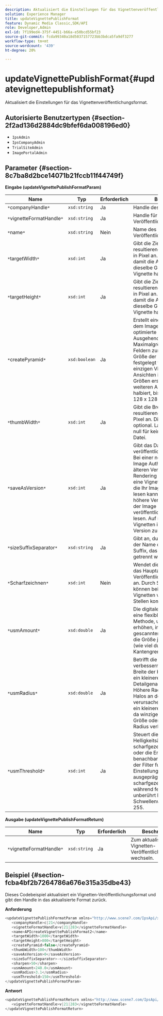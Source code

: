 ```yaml
---
description: Aktualisiert die Einstellungen für das Vignettenveröffentlichungsformat.
solution: Experience Manager
title: updateVignettePublishFormat
feature: Dynamic Media Classic,SDK/API
role: Developer,Admin
exl-id: 7f199ed4-375f-4451-b66a-e50bcd55bf23
source-git-commit: fcda99340a18d5037157723bb3bdca5fa9df3277
workflow-type: tm+mt
source-wordcount: '439'
ht-degree: 20%

---
```


# updateVignettePublishFormat{#updatevignettepublishformat}

Aktualisiert die Einstellungen für das Vignettenveröffentlichungsformat.

## Autorisierte Benutzertypen {#section-2f2ad136d2884dc9bfef6da008196ed0}

* `IpsAdmin`
* `IpsCompanyAdmin`
* `TrialSiteAdmin`
* `ImagePortalAdmin`

## Parameter {#section-8c7ba8d2bce14071b21fccb11f44749f}

**Eingabe (updateVignettePublishFormatParam)**

| Name | Typ | Erforderlich | Beschreibung |
|---|---|---|---|
| `*`companyHandle`*` | `xsd:string` | Ja | Handle des Unternehmens. |
| `*`vignetteFormatHandle`*` | `xsd:string` | Ja | Handle für das Veröffentlichungsformat. |
| `*`name`*` | `xsd:string` | Nein | Name des Veröffentlichungsformats. |
| `*`targetWidth`*` | `xsd:int` | Ja | Gibt die Zielbreite der resultierenden Vignettenansicht in Pixel an. Verwenden Sie null, damit die Ausgabemignette dieselbe Größe wie die primäre Vignette hat. |
| `*`targetHeight`*` | `xsd:int` | Ja | Gibt die Zielhöhe der resultierenden Vignettenansicht in Pixel an. Verwenden Sie null, damit die Ausgabemignette dieselbe Größe wie die primäre Vignette hat. |
| `*`createPyramid`*` | `xsd:boolean` | Ja | Erstellt eine zum Zoomen auf dem Image Rendering-Server optimierte Pryramidenvignette. Ausgehend von der Maximalgröße, die in den Feldern zur Bestimmung der Größe der Zielvignette festgelegt wird, werden in einer einzigen Vignettendatei Ansichten in verschiedenen Größen erstellt. Die Größe jeder weiteren Ansicht wird jedesmal halbiert, bis Höhe und Breite bei 128 x 128 Pixeln liegen. |
| `*`thumbWidth`*` | `xsd:int` | Ja | Gibt die Breite jeder resultierenden Miniaturansicht in Pixel an. Diese Einstellung ist optional. Lassen Sie den Wert null für keine Miniaturansicht-Datei. |
| `*`saveAsVersion`*` | `xsd:int` | Ja | Gibt das Dateiformat für die veröffentlichten Vignetten an. Bei einer neuen Version von Image Authoring und einer älteren Version des Image Rendering Server müssen Sie eine Vignettenversion angeben, die Ihr ImageRendering Server lesen kann. Wenn Sie eine höhere Version angeben, kann der Image Rendering-Server die veröffentlichten Vignetten nicht lesen. Auf null setzen, um Vignetten in der neuesten Version zu veröffentlichen. |
| `*`sizeSuffixSeparator`*` | `xsd:string` | Ja | Gibt an, durch welches Zeichen der Name der Vignette und das Suffix, das seine Größe angibt, getrennt werden sollen. |
| `*`Scharfzeichnen`*` | `xsd:int` | Nein | Wendet die Scharfzeichnung auf das Hauptansichtsbild für jede Veröffentlichungsvignettengröße an. Durch Scharfzeichnen können bei Skalierung der Vignetten verschwommene Stellen kompensiert werden. |
| `*`usmAmount`*` | `xsd:double` | Ja | Die digitale Unschärfemaske ist eine flexible und leistungsstarke Methode, um die Schärfe zu erhöhen, insbesondere bei gescannten Bildern. Dies steuert die Größe jedes Überschießens (wie viel dunkler und heller die Kantengrenzen werden). |
| `*`usmRadius`*` | `xsd:double` | Ja | Betrifft die Größe der zu verbessernden Kanten oder die Breite der Kantenrimen, sodass ein kleinerer Radius die Detailgenauigkeit vergrößert. Höhere Radiuswerte können Halos an den Kanten verursachen. Für feine Details ist ein kleinerer Radius erforderlich, da winzige Details derselben Größe oder kleiner als der Radius verloren gehen. |
| `*`usmThreshold`*` | `xsd:int` | Ja | Steuert die minimale Helligkeitsänderung, die scharfgezeichnet werden soll, oder die Entfernung zwischen benachbarten Tonwerten, bevor der Filter funktioniert. Mit dieser Einstellung können ausgeprägtere Kanten scharfgezeichnet werden, während feinere Kanten unberührt bleiben. Der zulässige Schwellenwert beträgt 0 bis 255. |

**Ausgabe (updateVignettePublishFormatReturn)**

| Name | Typ | Erforderlich | Beschreibung |
|---|---|---|---|
| `*`vignetteFormatHandle`*` | `xsd:string` | Ja | Zum aktualisierten Vignetten-Veröffentlichungsformat wechseln. |

## Beispiel {#section-fcba4bf2b7264786a676e315a35dbe43}

Dieses Codebeispiel aktualisiert ein Vignetten-Veröffentlichungsformat und gibt den Handle in das aktualisierte Format zurück.

**Anforderung**

```java
<updateVignettePublishFormatParam xmlns="http://www.scene7.com/IpsApi/xsd/2008-01-15">
   <companyHandle>c|21</companyHandle>
   <vignetteFormatHandle>v|21|283</vignetteFormatHandle>
   <name>APIcreateVignettePublishFormat2</name>
   <targetWidth>1000</targetWidth>
   <targetHeight>800</targetHeight>
   <createPyramid>false</createPyramid>
   <thumbWidth>100</thumbWidth>
   <saveAsVersion>0</saveAsVersion>
   <sizeSuffixSeparator>-</sizeSuffixSeparator>
   <sharpen>50</sharpen>
   <usmAmount>240.0</usmAmount>
   <usmRadius>3.1</usmRadius>
   <usmThreshold>150</usmThreshold>
</updateVignettePublishFormatParam>
```

**Antwort**

```java
<updateVignettePublishFormatReturn xmlns="http://www.scene7.com/IpsApi/xsd/2008-01-15">
   <vignetteFormatHandle>v|21|283</vignetteFormatHandle>
</updateVignettePublishFormatReturn>
```
